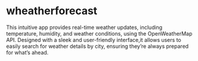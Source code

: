 # wheatherforecast
 This intuitive app provides real-time weather updates, including temperature, humidity, and weather conditions, using the OpenWeatherMap API. Designed with a sleek and user-friendly interface,it allows users to easily search for weather details by city, ensuring they’re always prepared for what’s ahead. 
